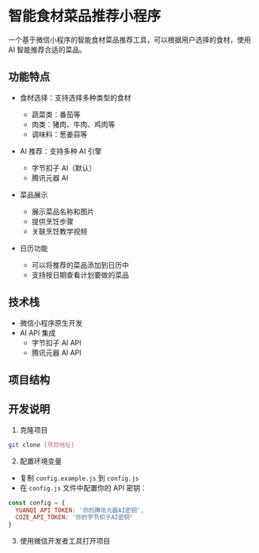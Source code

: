 # 智能食材菜品推荐小程序

一个基于微信小程序的智能食材菜品推荐工具，可以根据用户选择的食材，使用 AI 智能推荐合适的菜品。

## 功能特点

- 食材选择：支持选择多种类型的食材
  - 蔬菜类：番茄等
  - 肉类：猪肉、牛肉、鸡肉等
  - 调味料：葱姜蒜等

- AI 推荐：支持多种 AI 引擎
  - 字节扣子 AI（默认）
  - 腾讯元器 AI

- 菜品展示
  - 展示菜品名称和图片
  - 提供烹饪步骤
  - 关联烹饪教学视频

- 日历功能
  - 可以将推荐的菜品添加到日历中
  - 支持按日期查看计划要做的菜品

## 技术栈

- 微信小程序原生开发
- AI API 集成
  - 字节扣子 AI API
  - 腾讯元器 AI API

## 项目结构 

## 开发说明

1. 克隆项目
```bash
git clone [项目地址]
```

2. 配置环境变量
- 复制 `config.example.js` 到 `config.js`
- 在 `config.js` 文件中配置你的 API 密钥：
```javascript
const config = {
  YUANQI_API_TOKEN: '你的腾讯元器AI密钥',
  COZE_API_TOKEN: '你的字节扣子AI密钥'
}
```

3. 使用微信开发者工具打开项目 